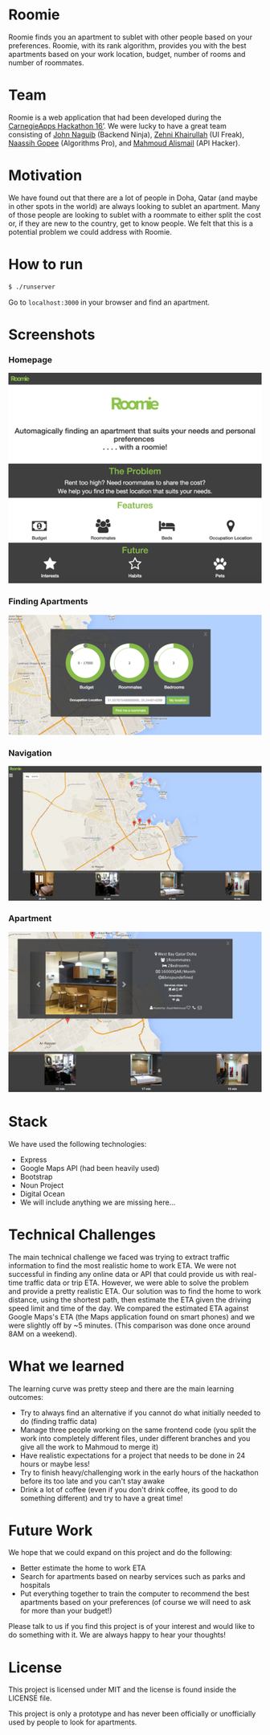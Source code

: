 # Roomie

Roomie finds you an apartment to sublet with other people based on your preferences. Roomie, with its rank algorithm, provides you with the best apartments based on your work location, budget, number of rooms and number of roommates.

# Team

Roomie is a web application that had been developed during the [CarnegieApps Hackathon 16’](http://carnegieapps.com). We were lucky to have a great team consisting of [John Naguib](https://github.com/jnaguib) (Backend Ninja), [Zehni Khairullah](https://github.com/zehni) (UI Freak), [Naassih Gopee](https://github.com/nogarithm) (Algorithms Pro), and [Mahmoud Alismail](https://github.com/mahmoudalismail) (API Hacker).

# Motivation

We have found out that there are a lot of people in Doha, Qatar (and maybe in other spots in the world) are always looking to sublet an apartment. Many of those people are looking to sublet with a roommate to either split the cost or, if they are new to the country, get to know people. We felt that this is a potential problem we could address with Roomie.

# How to run

```bash
$ ./runserver
```
Go to `localhost:3000` in your browser and find an apartment.

# Screenshots

### Homepage

![homepage](readme_static/homepage.png)

### Finding Apartments

![finding](readme_static/find.png)

### Navigation

![navigation](readme_static/navigation.png)

### Apartment

![view_apartment](readme_static/view_apartment.png)

# Stack

We have used the following technologies:

- Express
- Google Maps API (had been heavily used)
- Bootstrap
- Noun Project
- Digital Ocean
- We will include anything we are missing here...

# Technical Challenges

The main technical challenge we faced was trying to extract traffic information to find the most realistic home to work ETA. We were not successful in finding any online data or API that could provide us with real-time traffic data or trip ETA. However, we were able to solve the problem and provide a pretty realistic ETA. Our solution was to find the home to work distance, using the shortest path, then estimate the ETA given the driving speed limit and time of the day. We compared the estimated ETA against Google Maps's ETA (the Maps application found on smart phones) and we were slightly off by ~5 minutes. (This comparison was done once around 8AM on a weekend).

# What we learned

The learning curve was pretty steep and there are the main learning outcomes:

- Try to always find an alternative if you cannot do what initially needed to do (finding traffic data)
- Manage three people working on the same frontend code (you split the work into completely different files, under different branches and you give all the work to Mahmoud to merge it)
- Have realistic expectations for a project that needs to be done in 24 hours or maybe less!
- Try to finish heavy/challenging work in the early hours of the hackathon before its too late and you can't stay awake
- Drink a lot of coffee (even if you don't drink coffee, its good to do something different) and try to have a great time!

# Future Work

We hope that we could expand on this project and do the following:

- Better estimate the home to work ETA
- Search for apartments based on nearby services such as parks and hospitals
- Put everything together to train the computer to recommend the best apartments based on your preferences (of course we will need to ask for more than your budget!)

Please talk to us if you find this project is of your interest and would like to do something with it. We are always happy to hear your thoughts!

# License

This project is licensed under MIT and the license is found inside the LICENSE file.

This project is only a prototype and has never been officially or unofficially used by people to look for apartments.